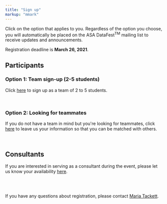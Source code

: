 ```yaml
---
title: "Sign up"
markup: "mmark"
---
```


<body style = "size: 18px">

Click on the option that applies to you. Regardless of the option you choose, you will automatically be placed on the ASA DataFest<sup>TM</sup> mailing list to receive updates and announcements.

Registration deadline is **March 26, 2021**.

<!--
As of April 1 we have over 350 students signed up for DataFest at Duke from eight area schools! We have reached capacity and registration is now closed.

<a href="https://goo.gl/forms/nTUIDUpb8OiXy7j63"><i class="fas fa-user-plus fa-2x" style="color:#4285F4"></i></a> If you are interested in serving as a consultant during the event, please let us know your availability [here](https://goo.gl/forms/nTUIDUpb8OiXy7j63).

Alternatively, even if you're not competing, you're welcomed to attend the final presentations at 3pm on Sunday, April 8, at Penn Pavilion.

Thank you for your interest and see you at DataFest!
-->


<!--
Click on the option that applies to you. Regardless of the option you choose, you will automatically be placed on the ASA DataFest<small><sup>TM</sup></small> mailing list to receive updates and announcements.

Registration deadline is midnight on **Monday, March 25, 2019**.

Seats are limited, sign up before it's too late!
-->
## Participants

### Option 1: Team sign-up (2-5 students)

<a href="https://forms.office.com/Pages/ResponsePage.aspx?id=TsVyyzFKnk2xSh6jbfrJTBw0r2_bKCVMs9lST1_-2sxURFlETDQxWTlERUI1NE41T0dBRUdMWlFSSS4u"><i class="fas fa-user-plus fa-2x" style="color:#b0bd31"></i></a> Click [here](https://forms.office.com/Pages/ResponsePage.aspx?id=TsVyyzFKnk2xSh6jbfrJTBw0r2_bKCVMs9lST1_-2sxURFlETDQxWTlERUI1NE41T0dBRUdMWlFSSS4u) to sign up as a team of 2 to 5 students. 

<br>

### Option 2: Looking for teammates

<a href="https://forms.office.com/Pages/ResponsePage.aspx?id=TsVyyzFKnk2xSh6jbfrJTBw0r2_bKCVMs9lST1_-2sxUNkZZV0JZT0NRMUFURENOUDRVOURUM1kwWC4u"><i class="fas fa-user-plus fa-2x" style="color:#E91E63"></i></a> If you do not have a team in mind but you're looking for teammates, click [here](https://forms.office.com/Pages/ResponsePage.aspx?id=TsVyyzFKnk2xSh6jbfrJTBw0r2_bKCVMs9lST1_-2sxUNkZZV0JZT0NRMUFURENOUDRVOURUM1kwWC4u) to leave us your information so that you can be matched with others.

<br>

## Consultants

<a href="https://forms.office.com/Pages/ResponsePage.aspx?id=TsVyyzFKnk2xSh6jbfrJTBw0r2_bKCVMs9lST1_-2sxUOVk2RDVLUjg0UDRPMVRJREIxVVdLOE40Uy4u"><i class="fas fa-user-plus fa-2x" style="color:#4285F4"></i></a> If you are interested in serving as a consultant during the event, please let us know your availability [here](https://forms.office.com/Pages/ResponsePage.aspx?id=TsVyyzFKnk2xSh6jbfrJTBw0r2_bKCVMs9lST1_-2sxUOVk2RDVLUjg0UDRPMVRJREIxVVdLOE40Uy4u).


<br><br>

If you have any questions about registration, please contact [Maria Tackett](mailto:maria.tackett@duke.edu).